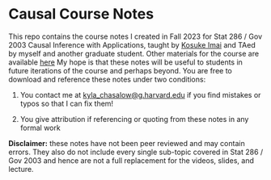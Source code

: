 # Causal Course Notes

This repo contains the course notes I created in Fall 2023 for Stat 286 / Gov 2003 Causal Inference with Applications, taught by [Kosuke Imai](https://imai.fas.harvard.edu/) and TAed by myself and another graduate student. Other materials for the course are available [here](https://imai.fas.harvard.edu/teaching/cause.html) My hope is that these notes will be useful to students in future iterations of the course and perhaps beyond. You are free to download and reference these notes under two conditions: 

 1. You contact me at kyla_chasalow@g.harvard.edu if you find mistakes or typos so that I can fix them! 
 
 2. You give attribution if referencing or quoting from these notes in any formal work

**Disclaimer:** these notes have not been peer reviewed and may contain errors. They also do not include every single sub-topic covered in Stat 286 / Gov 2003 and hence are not a full replacement for the videos, slides, and lecture.
 
